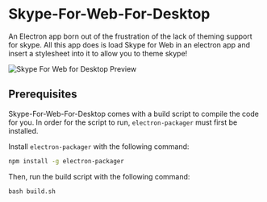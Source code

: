 # Skype-For-Web-For-Desktop
An Electron app born out of the frustration of the lack of theming support for skype. All this app does is load Skype for Web in an electron app and insert a stylesheet into it to allow you to theme skype!

![Skype For Web for Desktop Preview](http://www.csprance.com/shots/2016-05-24_11-36-04acc0d8a2-99da-4d25-9c55-573094323777.png "Screenshot of Dark UI Theme")

## Prerequisites
Skype-For-Web-For-Desktop comes with a build script to compile the code for you.
In order for the script to run, `electron-packager` must first be installed.

Install `electron-packager` with the following command:

```bash
npm install -g electron-packager
```

Then, run the build script with the following command:

```
bash build.sh
```
